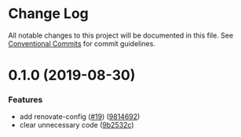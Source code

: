 # Change Log

All notable changes to this project will be documented in this file.
See [Conventional Commits](https://conventionalcommits.org) for commit guidelines.

# 0.1.0 (2019-08-30)


### Features

* add renovate-config ([#19](https://github.com/mjolnirjs/mjolnir/issues/19)) ([9814692](https://github.com/mjolnirjs/mjolnir/commit/9814692))
* clear unnecessary code ([9b2532c](https://github.com/mjolnirjs/mjolnir/commit/9b2532c))
